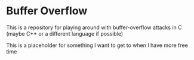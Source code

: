 # Buffer Overflow

This is a repository for playing around with buffer-overflow attacks in C (maybe C++ or a different language if possible)

This is a placeholder for something I want to get to when I have more free time
